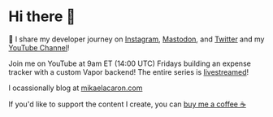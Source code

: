 # Hi there 👋

🦄 I share my developer journey on [Instagram](https://instagram.com/mikaelacaron), [Mastodon](https://swiftdevs.space/@mikaelacaron), and [Twitter](https://twitter.com/mikaela__caron) and my [YouTube Channel](https://www.youtube.com/c/mikaelacaron)!

Join me on YouTube at 9am ET (14:00 UTC) Fridays building an expense tracker with a custom Vapor backend! The entire series is [livestreamed](https://youtube.com/playlist?list=PLomLuS7LD16dUsMq75rdGVKIOGalcElte)!

I ocassionally blog at [mikaelacaron.com](https://mikaelacaron.com)

If you'd like to support the content I create, you can [buy me a coffee ☕️](https://www.buymeacoffee.com/mikaelacaron)

